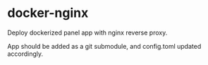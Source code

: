# docker-nginx
Deploy dockerized panel app with nginx reverse proxy.

App should be added as a git submodule, and config.toml updated accordingly.
